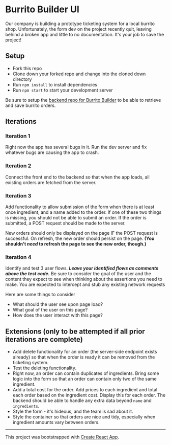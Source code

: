 # Burrito Builder UI

Our company is building a prototype ticketing system for a local burrito shop. Unfortunately, the form dev on the project recently quit, leaving behind a broken app and little to no documentation. It's your job to save the project!

## Setup

- Fork this repo
- Clone down your forked repo and change into the cloned down directory
- Run `npm install` to install dependencies
- Run `npm start` to start your development server

Be sure to setup the [backend repo for Burrito Builder](https://github.com/turingschool-examples/burrito-builder-api) to be able to retrieve and save burrito orders.

## Iterations

### Iteration 1

Right now the app has several bugs in it. Run the dev server and fix whatever bugs are causing the app to crash.

### Iteration 2

Connect the front end to the backend so that when the app loads, all existing orders are fetched from the server.

### Iteration 3

Add functionality to allow submission of the form when there is at least once ingredient, and a name added to the order. If one of these two things is missing, you should not be able to submit an order. If the order is submitted, a POST request should be made to the server.

New orders should only be displayed on the page IF the POST request is successful. On refresh, the new order should persist on the page. **(You shouldn't _need_ to refresh the page to see the new order, though.)**

### Iteration 4

Identify and test 3 user flows.
***Leave your identified flows as comments above the test code.***
Be sure to consider the goal of the user and the content they expect to see when thinking about the assertions you need to make.
You are expected to intercept and stub any existing network requests

Here are some things to consider

- What should the user see upon page load?
- What goal of the user on this page?
- How does the user interact with this page?

## Extensions (only to be attempted if all prior iterations are complete)

- Add delete functionality for an order (the server-side endpoint exists already) so that when the order is ready it can be removed from the ticketing system.
- Test the deleting functionality.
- Right now, an order can contain duplicates of ingredients. Bring some logic into the form so that an order can contain only two of the same ingredient.
- Add a total cost for the order. Add prices to each ingredient and total each order based on the ingredient cost. Display this for each order. The backend should be able to handle any extra data beyond `name` and `ingredients`.
- Style the form - it's hideous, and the team is sad about it.
- Style the container so that orders are nice and tidy, especially when ingredient amounts vary between orders.

---

This project was bootstrapped with [Create React App](https://github.com/facebook/create-react-app).

